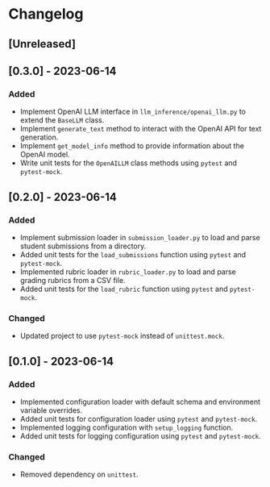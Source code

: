 # Changelog

## [Unreleased]

## [0.3.0] - 2023-06-14
### Added
- Implement OpenAI LLM interface in `llm_inference/openai_llm.py` to extend the `BaseLLM` class.
- Implement `generate_text` method to interact with the OpenAI API for text generation.
- Implement `get_model_info` method to provide information about the OpenAI model.
- Write unit tests for the `OpenAILLM` class methods using `pytest` and `pytest-mock`.

## [0.2.0] - 2023-06-14
### Added
- Implement submission loader in `submission_loader.py` to load and parse student submissions from a directory.
- Added unit tests for the `load_submissions` function using `pytest` and `pytest-mock`.
- Implemented rubric loader in `rubric_loader.py` to load and parse grading rubrics from a CSV file.
- Added unit tests for the `load_rubric` function using `pytest` and `pytest-mock`.

### Changed
- Updated project to use `pytest-mock` instead of `unittest.mock`.


## [0.1.0] - 2023-06-14
### Added
- Implemented configuration loader with default schema and environment variable overrides.
- Added unit tests for configuration loader using `pytest` and `pytest-mock`.
- Implemented logging configuration with `setup_logging` function.
- Added unit tests for logging configuration using `pytest` and `pytest-mock`.

### Changed
- Removed dependency on `unittest`.



